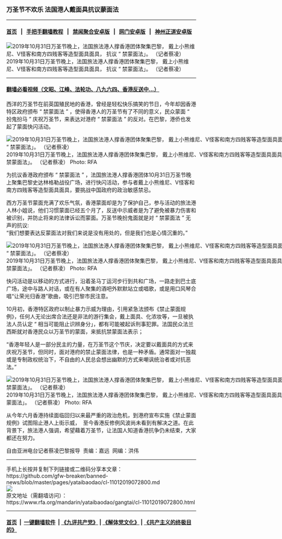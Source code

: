 ### 万圣节不欢乐  法国港人戴面具抗议蒙面法
------------------------

#### [首页](https://github.com/gfw-breaker/banned-news/blob/master/README.md) &nbsp;&nbsp;|&nbsp;&nbsp; [手把手翻墙教程](https://github.com/gfw-breaker/guides/wiki) &nbsp;&nbsp;|&nbsp;&nbsp; [禁闻聚合安卓版](https://github.com/gfw-breaker/bn-android) &nbsp;&nbsp;|&nbsp;&nbsp; [网门安卓版](https://github.com/oGate2/oGate) &nbsp;&nbsp;|&nbsp;&nbsp; [神州正道安卓版](https://github.com/SzzdOgate/update) 



<div id="headerimg">
 <img alt="2019年10月31日万圣节晚上，法国旅法港人撑香港团体聚集巴黎， 戴上小熊维尼、V怪客和南方四贱客等造型面具面具， 抗议 “ 禁蒙面法」。 （记者蔡凌）" src="https://www.rfa.org/mandarin/yataibaodao/gangtai/cl-11012019072800.html/Untitled-3.jpg/@@images/b7140710-422a-4e8c-8516-dbc6717af7ae.jpeg" title="2019年10月31日万圣节晚上，法国旅法港人撑香港团体聚集巴黎， 戴上小熊维尼、V怪客和南方四贱客等造型面具面具， 抗议 “ 禁蒙面法」。 （记者蔡凌）"/>
 <div id="headerimgcontents">
  <div id="headerimgcaption">
   <span>
    2019年10月31日万圣节晚上，法国旅法港人撑香港团体聚集巴黎， 戴上小熊维尼、V怪客和南方四贱客等造型面具面具， 抗议 “ 禁蒙面法」。 （记者蔡凌）
   </span>
   <!-- zoomattribute -->
  </div>
  <!-- headerimgcaption -->
 </div>
 <!-- headerimagecontents -->
</div>

<hr/>


#### [翻墙必看视频（文昭、江峰、法轮功、八九六四、香港反送中...）](https://github.com/gfw-breaker/banned-news/blob/master/pages/links.md)

<div id="storytext">
 <div>
  <div class="slot_header">
  </div>
 </div>
 <p>
  西洋的万圣节在前英国殖民地的香港，曾经是轻松快乐搞笑的节日，今年却因香港特区政府颁布 “ 禁蒙面法 ” ，使得香港人的万圣节有了不同的意义，民众蒙面 “ 扮鬼扮马 ” 庆祝万圣节，来表达对港府 “ 禁蒙面法 ” 的反对。在巴黎，港侨也发起了蒙面快闪活动。
 </p>
 <p>
  <div class="image-inline captioned" style="width:798px;">
   <div style="width:798px;">
    <img alt="2019年10月31日万圣节晚上，法国旅法港人撑香港团体聚集巴黎， 戴上小熊维尼、V怪客和南方四贱客等造型面具面具， 抗议 “ 禁蒙面法」。 （记者蔡凌）" src="https://www.rfa.org/mandarin/yataibaodao/gangtai/cl-11012019072800.html/Untitled-4.jpg" title="2019年10月31日万圣节晚上，法国旅法港人撑香港团体聚集巴黎， 戴上小熊维尼、V怪客和南方四贱客等造型面具面具， 抗议 “ 禁蒙面法」。 （记者蔡凌）"/>
   </div>
   <div class="image-caption">
    <span style="width:798px;">
     2019年10月31日万圣节晚上，法国旅法港人撑香港团体聚集巴黎， 戴上小熊维尼、V怪客和南方四贱客等造型面具面具， 抗议 “ 禁蒙面法」。 （记者蔡凌）
    </span>
    <span class="copyright">
     Photo: RFA
    </span>
   </div>
  </div>
 </p>
 <p>
  为抗议香港政府颁布 “ 禁蒙面法 ” ，法国旅法港人撑香港团体10月31日万圣节晚上聚集巴黎史达林格勒战役广场，进行快闪活动，参与者戴上小熊维尼、V怪客和南方四贱客等造型面具面具，要挑战中国政府的政治敏感禁忌。
 </p>
 <p>
 </p>
 <p>
 </p>
 <p>
  西方万圣节蒙面充满了欢乐气氛，香港蒙面却是为了保护自己，参与活动的旅法港人林小姐说，他们习惯蒙面已经五个月了，反送中示威者是为了避免被暴力伤害和被识别，并防止将来的法律诉讼而蒙面。万圣节晚扮鬼面就是对 “ 禁蒙面法 ” 无声的抗议:
  <br/>
  “我们想要表达反蒙面法对我们来说是没有用处的，但是我们也是心情沉重的。”
 </p>
 <p>
  <div class="image-inline captioned" style="width:796px;">
   <div style="width:796px;">
    <img alt="2019年10月31日万圣节晚上，法国旅法港人撑香港团体聚集巴黎， 戴上小熊维尼、V怪客和南方四贱客等造型面具面具， 抗议 “ 禁蒙面法」。 （记者蔡凌）" src="https://www.rfa.org/mandarin/yataibaodao/gangtai/cl-11012019072800.html/Untitled-1.jpg" title="2019年10月31日万圣节晚上，法国旅法港人撑香港团体聚集巴黎， 戴上小熊维尼、V怪客和南方四贱客等造型面具面具， 抗议 “ 禁蒙面法」。 （记者蔡凌）"/>
   </div>
   <div class="image-caption">
    <span style="width:796px;">
     2019年10月31日万圣节晚上，法国旅法港人撑香港团体聚集巴黎， 戴上小熊维尼、V怪客和南方四贱客等造型面具面具， 抗议 “ 禁蒙面法」。 （记者蔡凌）
    </span>
    <span class="copyright">
     Photo: RFA
    </span>
   </div>
  </div>
 </p>
 <p>
  快闪活动是以移动的方式进行，沿着圣马丁运河步行到共和广场，一路走到巴士底广场，途中与路人对话，或在有人聚集的酒吧外默默站立或唱歌，或是用口风琴合唱“让荣光归香港”歌曲，吸引巴黎市民注意。
 </p>
 <p>
  10月初，香港特区政府以制止暴力示威为理由，引用紧急法颁布《禁止蒙面规例》，任何人无论出席合法还是非法的游行集会，戴上面具、化浓妆等，一旦被执法人员认定 “ 相当可能阻止识辨身分」，都有可能被起诉刑事犯罪。法国民众法兰西斯就对香港民众以万圣节的蒙面，来抵抗禁蒙面法表示；
 </p>
 <p>
  “香港年轻人是一部分民主的力量，在万圣节这个节庆，决定要以戴面具的方式来庆祝万圣节，但同时，面对港府的禁止蒙面法律，也是一种矛盾。通常面对一独裁或是专制政权统治下，不自由的人民总会想出幽默的方式来嘲讽统治者或对抗恶法。”
 </p>
 <p>
  <div class="image-inline captioned" style="width:808px;">
   <div style="width:808px;">
    <img alt="2019年10月31日万圣节晚上，法国旅法港人撑香港团体聚集巴黎， 戴上小熊维尼、V怪客和南方四贱客等造型面具面具， 抗议 “ 禁蒙面法」。 （记者蔡凌）" src="https://www.rfa.org/mandarin/yataibaodao/gangtai/cl-11012019072800.html/Untitled-2.jpg" title="2019年10月31日万圣节晚上，法国旅法港人撑香港团体聚集巴黎， 戴上小熊维尼、V怪客和南方四贱客等造型面具面具， 抗议 “ 禁蒙面法」。 （记者蔡凌）"/>
   </div>
   <div class="image-caption">
    <span style="width:808px;">
     2019年10月31日万圣节晚上，法国旅法港人撑香港团体聚集巴黎， 戴上小熊维尼、V怪客和南方四贱客等造型面具面具， 抗议 “ 禁蒙面法」。 （记者蔡凌）
    </span>
    <span class="copyright">
     Photo: RFA
    </span>
   </div>
  </div>
 </p>
 <p>
  从今年六月香港持续面临回归以来最严重的政治危机，到港府宣布实施《禁止蒙面规例》试图阻止港人上街示威，  至今香港反修例风波尚未看到有解决之道。在此背景下，旅法港人强调，希望藉着万圣节，让法国人知道香港抗争仍未结束，大家都还在努力。
 </p>
 <p>
  自由亚洲电台记者蔡凌巴黎报导  责编：嘉远  网编：洪伟
 </p>
</div>

<hr/>
手机上长按并复制下列链接或二维码分享本文章：<br/>
https://github.com/gfw-breaker/banned-news/blob/master/pages/yataibaodao/cl-11012019072800.md <br/>
<a href='https://github.com/gfw-breaker/banned-news/blob/master/pages/yataibaodao/cl-11012019072800.md'><img src='https://github.com/gfw-breaker/banned-news/blob/master/pages/yataibaodao/cl-11012019072800.md.png'/></a> <br/>
原文地址（需翻墙访问）：https://www.rfa.org/mandarin/yataibaodao/gangtai/cl-11012019072800.html


------------------------
#### [首页](https://github.com/gfw-breaker/banned-news/blob/master/README.md) &nbsp;|&nbsp; [一键翻墙软件](https://github.com/gfw-breaker/nogfw/blob/master/README.md) &nbsp;| [《九评共产党》](https://github.com/gfw-breaker/9ping.md/blob/master/README.md#九评之一评共产党是什么) | [《解体党文化》](https://github.com/gfw-breaker/jtdwh.md/blob/master/README.md) | [《共产主义的终极目的》](https://github.com/gfw-breaker/gczydzjmd.md/blob/master/README.md)


<img src='http://gfw-breaker.win/banned-news/pages/yataibaodao/cl-11012019072800.md' width='0px' height='0px'/>